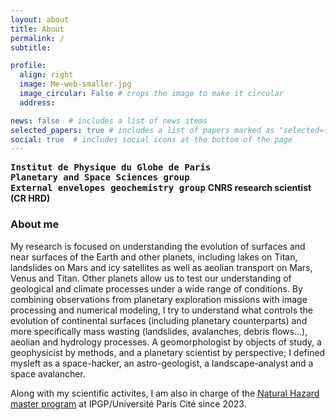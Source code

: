 ```yaml
---
layout: about
title: About
permalink: /
subtitle:

profile:
  align: right
  image: Me-web-smaller.jpg
  image_circular: False # crops the image to make it circular
  address:

news: false  # includes a list of news items
selected_papers: true # includes a list of papers marked as "selected={true}"
social: true  # includes social icons at the bottom of the page
---
```


<a href="https://www.ipgp.fr/en/" style="font-family: monospace; text-decoration: none; color: var(--global-text-color"><b>Institut de Physique du Globe de Paris</b></a><br />
<a href="https://www.ipgp.fr/en/research/teams/planetology-and-space-sciences/" style="font-family: monospace; text-decoration: none; color: var(--global-text-color"><b>Planetary and Space Sciences group</b></a><br>
<a href="https://www.ipgp.fr/en/research/teams/external-envelopes-geochemistry/" style="font-family: monospace; text-decoration: none; color: var(--global-text-color"><b>External envelopes geochemistry group</b></a>
<font style="color: var(--global-text-color-light)"><b>CNRS research scientist (CR HRD)</b></font>
<br />

### About me ###
My research is focused on understanding the evolution of surfaces and near surfaces of the Earth and other planets, including lakes on Titan, landslides on Mars and icy satellites as well as aeolian transport on Mars, Venus and Titan. Other planets allow us to test our understanding of geological and climate processes under a wide range of conditions. By combining observations from planetary exploration missions with image processing and numerical modeling, I try to understand what controls the evolution of continental surfaces (including planetary counterparts) and more specifically mass wasting (landslides, avalanches, debris flows...), aeolian and hydrology processes. A geomorphologist by objects of study, a geophysicist by methods, and a planetary scientist by perspective; I defined mysleft as a space-hacker, an astro-geologist, a landscape-analyst and a space avalancher. 

Along with my scientific activites, I am also in charge of the <a href="https://master-rn2m.ipgp.fr" target="_blank">Natural Hazard master program</a> at IPGP/Université Paris Cité since 2023. 

